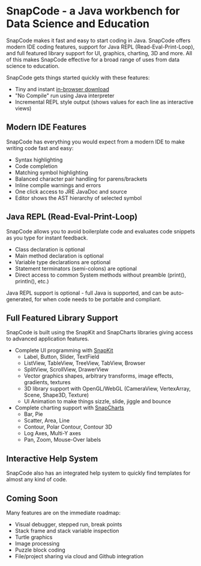 # SnapCode - a Java workbench for Data Science and Education

SnapCode makes it fast and easy to start coding in Java. SnapCode offers modern IDE coding features, support for
Java REPL (Read-Eval-Print-Loop), and full featured library support for UI, graphics, charting, 3D and more.
All of this makes SnapCode effective for a broad range of uses from data science to education.

SnapCode gets things started quickly with these features:

- Tiny and instant [in-browser download](https://reportmill.com/SnapCode)
- "No Compile" run using Java interpreter
- Incremental REPL style output (shows values for each line as interactive views)

## Modern IDE Features

SnapCode has everything you would expect from a modern IDE to make writing code fast and easy:

- Syntax highlighting
- Code completion
- Matching symbol highlighting
- Balanced character pair handling for parens/brackets
- Inline compile warnings and errors
- One click access to JRE JavaDoc and source
- Editor shows the AST hierarchy of selected symbol

## Java REPL (Read-Eval-Print-Loop)

SnapCode allows you to avoid boilerplate code and evaluates code snippets as you type for instant feedback.

- Class declaration is optional
- Main method declaration is optional
- Variable type declarations are optional
- Statement terminators (semi-colons) are optional
- Direct access to common System methods without preamble (print(), println(), etc.)

Java REPL support is optional - full Java is supported, and can be auto-generated, for when code needs to be
portable and compliant.

## Full Featured Library Support

SnapCode is built using the SnapKit and SnapCharts libraries giving access to advanced application features.

- Complete UI programming with [SnapKit](https://github.com/reportmill/SnapKit)
  - Label, Button, Slider, TextField
  - ListView, TableView, TreeView, TabView, Browser
  - SplitView, ScrollView, DrawerView
  - Vector graphics shapes, arbitrary transforms, image effects, gradients, textures
  - 3D library support with OpenGL/WebGL (CameraView, VertexArray, Scene, Shape3D, Texture)
  - UI Animation to make things sizzle, slide, jiggle and bounce
- Complete charting support with [SnapCharts](https://github.com/reportmill/SnapCharts)
  - Bar, Pie 
  - Scatter, Area, Line
  - Contour, Polar Contour, Contour 3D
  - Log Axes, Multi-Y axes
  - Pan, Zoom, Mouse-Over labels

## Interactive Help System

SnapCode also has an integrated help system to quickly find templates for almost any kind of code.

## Coming Soon

Many features are on the immediate roadmap:

- Visual debugger, stepped run, break points
- Stack frame and stack variable inspection
- Turtle graphics
- Image processing
- Puzzle block coding
- File/project sharing via cloud and Github integration
